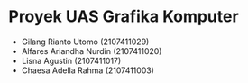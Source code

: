 # Proyek UAS Grafika Komputer

- Gilang Rianto Utomo (2107411029)
- Alfares Ariandha Nurdin (2107411020)
- Lisna Agustin (2107411017)
- Chaesa Adella Rahma (2107411003)
